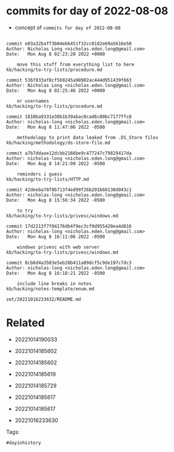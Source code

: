 # commits for day of 2022-08-08

- concept of `commits for day of 2022-08-08`

```

commit e03a32baff3b04eb6451f32cc0102e69a5616e50
Author: Nicholas Long <nicholas.eden.long@gmail.com>
Date:   Mon Aug 8 02:23:20 2022 +0000

    move this stuff from everything list to here
kb/hacking/to-try-lists/procedure.md

commit 536f833af8cf5b9245a90902ac444d951439f663
Author: Nicholas Long <nicholas.eden.long@gmail.com>
Date:   Mon Aug 8 02:25:46 2022 +0000

    or usernames
kb/hacking/to-try-lists/procedure.md

commit 1810ba9331e30b1b39abac0cad6c80bc7177ffc8
Author: nicholas-long <nicholas.eden.long@gmail.com>
Date:   Mon Aug 8 11:47:06 2022 -0500

    methodology to print data leaked from .DS_Store files
kb/hacking/methodology/ds-store-file.md

commit a7b7ddaae12dcbb2166be9c477247c79829417da
Author: nicholas-long <nicholas.eden.long@gmail.com>
Date:   Mon Aug 8 14:21:09 2022 -0500

    reminders i guess
kb/hacking/to-try-lists/HTTP.md

commit 42deeba78f8b713f4ed99f26b201b60130d043c1
Author: nicholas-long <nicholas.eden.long@gmail.com>
Date:   Mon Aug 8 15:56:34 2022 -0500

    to try
kb/hacking/to-try-lists/privesc/windows.md

commit 17d2213f7f04176db4f9ec3cf9d955420ea4d816
Author: nicholas-long <nicholas.eden.long@gmail.com>
Date:   Mon Aug 8 16:11:06 2022 -0500

    windows privesc with web server
kb/hacking/to-try-lists/privesc/windows.md

commit 8cb6d4a3503e5eb28b411a09dcf5c9de197c7dc3
Author: nicholas-long <nicholas.eden.long@gmail.com>
Date:   Mon Aug 8 16:18:21 2022 -0500

    include line breaks in notes
kb/hacking/notes-template/enum.md
```

` zet/20221016233632/README.md `

# Related

- 20221014190033

- 20221014185602

- 20221014185602

- 20221014185619

- 20221014185729

- 20221014185617

- 20221014185617

- 20221016233630

Tags:

    #dayinhistory
